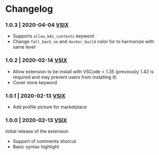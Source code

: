 # Changelog

### 1.0.3 | 2020-04-04 [VSIX](https://marketplace.visualstudio.com/_apis/public/gallery/publishers/Tchoupinax/vsextensions/tilt/1.0.3/vspackage)

- Supports `allow_k8s_contexts` keyword
- Change `fall_back_on` and `docker_build` color for to harmonize with same level

### 1.0.2 | 2020-02-14 [VSIX](https://marketplace.visualstudio.com/_apis/public/gallery/publishers/Tchoupinax/vsextensions/tilt/1.0.2/vspackage)

- Allow extension to be install with VSCode > 1.35 (previously 1.42 is required and may prevent users from installing it)
- Cover more keyword

### 1.0.1 | 2020-02-13 [VSIX](https://marketplace.visualstudio.com/_apis/public/gallery/publishers/Tchoupinax/vsextensions/tilt/1.0.1/vspackage)

- Add profile picture for marketplace

### 1.0.0 | 2020-02-13 [VSIX](https://marketplace.visualstudio.com/_apis/public/gallery/publishers/Tchoupinax/vsextensions/tilt/1.0.0/vspackage)

Initial release of the extension
- Support of comments shorcut
- Basic syntax highlight
